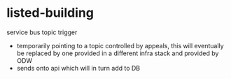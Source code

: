 # listed-building

service bus topic trigger

- temporarily pointing to a topic controlled by appeals, this will eventually be replaced by one provided in a different infra stack and provided by ODW
- sends onto api which will in turn add to DB